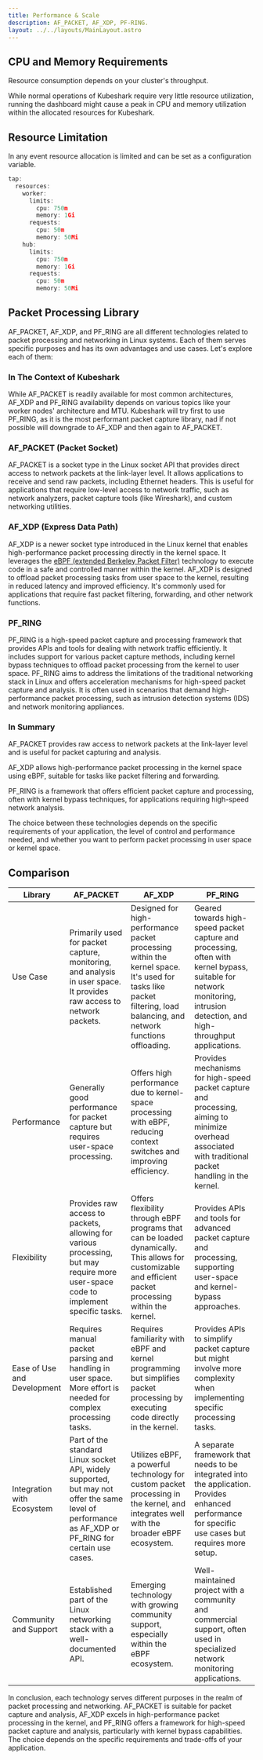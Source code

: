 ```yaml
---
title: Performance & Scale
description: AF_PACKET, AF_XDP, PF-RING.
layout: ../../layouts/MainLayout.astro
---
```


## CPU and Memory Requirements

Resource consumption depends on your cluster's throughput.

While normal operations of Kubeshark require very little resource utilization, running the dashboard might cause a peak in CPU and memory utilization within the allocated resources for Kubeshark.

## Resource Limitation

In any event resource allocation is limited and can be set as a configuration variable.
```js
tap:
  resources:
    worker:
      limits:
        cpu: 750m
        memory: 1Gi
      requests:
        cpu: 50m
        memory: 50Mi
    hub:
      limits:
        cpu: 750m
        memory: 1Gi
      requests:
        cpu: 50m
        memory: 50Mi
```

## Packet Processing Library

AF_PACKET, AF_XDP, and PF_RING are all different technologies related to packet processing and networking in Linux systems. Each of them serves specific purposes and has its own advantages and use cases. Let's explore each of them:

### In The Context of Kubeshark

While AF_PACKET is readily available for most common architectures, AF_XDP and PF_RING availability depends on various topics like your worker nodes' architecture and MTU. Kubeshark will try first to use PF_RING, as it is the most performant packet capture library, nad if not possible will downgrade to AF_XDP and then again to AF_PACKET.

### AF_PACKET (Packet Socket)

AF_PACKET is a socket type in the Linux socket API that provides direct access to network packets at the link-layer level. It allows applications to receive and send raw packets, including Ethernet headers. This is useful for applications that require low-level access to network traffic, such as network analyzers, packet capture tools (like Wireshark), and custom networking utilities.

### AF_XDP (Express Data Path)

AF_XDP is a newer socket type introduced in the Linux kernel that enables high-performance packet processing directly in the kernel space. It leverages the [eBPF (extended Berkeley Packet Filter)](https://ebpf.io/) technology to execute code in a safe and controlled manner within the kernel. AF_XDP is designed to offload packet processing tasks from user space to the kernel, resulting in reduced latency and improved efficiency. It's commonly used for applications that require fast packet filtering, forwarding, and other network functions.

### PF_RING

PF_RING is a high-speed packet capture and processing framework that provides APIs and tools for dealing with network traffic efficiently. It includes support for various packet capture methods, including kernel bypass techniques to offload packet processing from the kernel to user space. PF_RING aims to address the limitations of the traditional networking stack in Linux and offers acceleration mechanisms for high-speed packet capture and analysis. It is often used in scenarios that demand high-performance packet processing, such as intrusion detection systems (IDS) and network monitoring appliances.

### In Summary

AF_PACKET provides raw access to network packets at the link-layer level and is useful for packet capturing and analysis.

AF_XDP allows high-performance packet processing in the kernel space using eBPF, suitable for tasks like packet filtering and forwarding.

PF_RING is a framework that offers efficient packet capture and processing, often with kernel bypass techniques, for applications requiring high-speed network analysis.

The choice between these technologies depends on the specific requirements of your application, the level of control and performance needed, and whether you want to perform packet processing in user space or kernel space.

## Comparison 

| Library | AF_PACKET | AF_XDP | PF_RING |
| --- | --- | --- | --- |
| Use Case | Primarily used for packet capture, monitoring, and analysis in user space. It provides raw access to network packets. | Designed for high-performance packet processing within the kernel space. It's used for tasks like packet filtering, load balancing, and network functions offloading. | Geared towards high-speed packet capture and processing, often with kernel bypass, suitable for network monitoring, intrusion detection, and high-throughput applications. |
| Performance | Generally good performance for packet capture but requires user-space processing. | Offers high performance due to kernel-space processing with eBPF, reducing context switches and improving efficiency. | Provides mechanisms for high-speed packet capture and processing, aiming to minimize overhead associated with traditional packet handling in the kernel. |
| Flexibility | Provides raw access to packets, allowing for various processing, but may require more user-space code to implement specific tasks. | Offers flexibility through eBPF programs that can be loaded dynamically. This allows for customizable and efficient packet processing within the kernel. | Provides APIs and tools for advanced packet capture and processing, supporting user-space and kernel-bypass approaches.  |
|Ease of Use and Development | Requires manual packet parsing and handling in user space. More effort is needed for complex processing tasks. | Requires familiarity with eBPF and kernel programming but simplifies packet processing by executing code directly in the kernel. | Provides APIs to simplify packet capture but might involve more complexity when implementing specific processing tasks. |
|Integration with Ecosystem|Part of the standard Linux socket API, widely supported, but may not offer the same level of performance as AF_XDP or PF_RING for certain use cases.|Utilizes eBPF, a powerful technology for custom packet processing in the kernel, and integrates well with the broader eBPF ecosystem.|A separate framework that needs to be integrated into the application. Provides enhanced performance for specific use cases but requires more setup.|
|Community and Support|Established part of the Linux networking stack with a well-documented API.|Emerging technology with growing community support, especially within the eBPF ecosystem.|Well-maintained project with a community and commercial support, often used in specialized network monitoring applications.|

In conclusion, each technology serves different purposes in the realm of packet processing and networking. AF_PACKET is suitable for packet capture and analysis, AF_XDP excels in high-performance packet processing in the kernel, and PF_RING offers a framework for high-speed packet capture and analysis, particularly with kernel bypass capabilities. The choice depends on the specific requirements and trade-offs of your application.